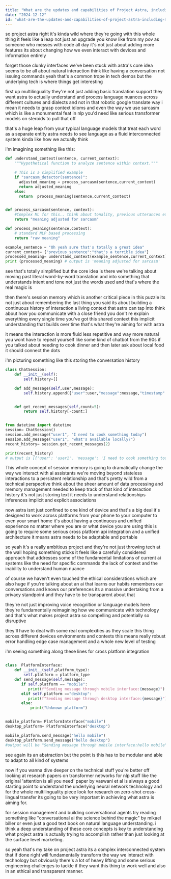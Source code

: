 ```yaml
---
title: "What are the updates and capabilities of Project Astra, including multilinguality and session memory?"
date: "2024-12-12"
id: "what-are-the-updates-and-capabilities-of-project-astra-including-multilinguality-and-session-memory"
---
```


 so project astra right it's kinda wild where they're going with this whole thing it feels like a leap not just an upgrade you know like from my pov as someone who messes with code all day it's not just about adding more features its about changing how we even interact with devices and information entirely

forget those clunky interfaces we've been stuck with astra's core idea seems to be all about natural interaction think like having a conversation not issuing commands yeah   that's a common trope in tech demos but the underlying tech is where things get interesting

first up multilinguality they're not just adding basic translation support they want astra to actually understand and process language nuances across different cultures and dialects and not in that robotic google translate way i mean it needs to grasp context idioms and even the way we use sarcasm which is like a monumental feat in nlp you'd need like serious transformer models on steroids to pull that off

that's a huge leap from your typical language models that treat each word as a separate entity astra needs to see language as a fluid interconnected system kinda like how we actually think

i'm imagining something like this:

```python
def understand_context(sentence, current_context):
    """Hypothetical function to analyze sentence within context."""

    # This is a simplified example
    if "sarcasm_detector(sentence)":
      adjusted_meaning = process_sarcasm(sentence,current_context)
      return adjusted_meaning
    else:
      return  process_meaning(sentence,current_context)


def process_sarcasm(sentence, context):
    #Complex ML for this.. think about tonality, previous utterances etc.
    return "meaning adjusted for sarcasm"

def process_meaning(sentence,context):
    # standard NLP based processing
    return "raw meaning"

example_sentence = "Oh yeah sure that's totally a great idea"
current_context= {"previous_sentence":"that's a terrible idea"}
processed_meaning= understand_context(example_sentence,current_context)
print (processed_meaning) # output is 'meaning adjusted for sarcasm'
```

see that's totally simplified but the core idea is there we're talking about moving past literal word-by-word translation and into something that understands intent and tone not just the words used and that's where the real magic is

then there's session memory which is another critical piece in this puzzle its not just about remembering the last thing you said its about building a continuous history of interaction a living context that astra can tap into think about how you communicate with a close friend you don't re explain everything every single time you've got this shared context this implicit understanding that builds over time that's what they're aiming for with astra

it means the interaction is more fluid less repetitive and way more natural you wont have to repeat yourself like some kind of chatbot from the 90s if you talked about needing to cook dinner and then later ask about local food it should connect the dots

i'm picturing something like this storing the conversation history

```python
class ChatSession:
    def __init__(self):
        self.history=[]

    def add_message(self,user,message):
        self.history.append({"user":user,"message":message,"timestamp": datetime.now()})


    def get_recent_messages(self,count=5):
        return self.history[-count:]


from datetime import datetime
session= ChatSession()
session.add_message("user1", "I need to cook something today")
session.add_message("user1", "what's available locally?")
recent_history= session.get_recent_messages(2)

print(recent_history)
# output is [{'user': 'user1', 'message': 'I need to cook something today', 'timestamp': datetime.datetime(...)}, {'user': 'user1', 'message': "what's available locally?", 'timestamp': datetime.datetime(...) }]

```
This whole concept of session memory is going to dramatically change the way we interact with ai assistants we're moving beyond stateless interactions to a persistent relationship and that's pretty wild from a technical perspective think about the sheer amount of data processing and memory management needed to keep track of that kind of interaction history it's not just storing text it needs to understand relationships inferences implicit and explicit associations

now astra isnt just confined to one kind of device and that's a big deal it's designed to work across platforms from your phone to your computer to even your smart home it's about having a continuous and unified experience no matter where you are or what device you are using this is going to require some serious cross platform api integration and a unified architecture it means astra needs to be adaptable and portable

so yeah it's a really ambitious project and they're not just throwing tech at the wall hoping something sticks it feels like a carefully considered approach that addresses some of the fundamental limitations of current ai systems like the need for specific commands the lack of context and the inability to understand human nuance

of course we haven't even touched the ethical considerations which are also huge if you're talking about an ai that learns our habits remembers our conversations and knows our preferences its a massive undertaking from a privacy standpoint and they have to be transparent about that

they're not just improving voice recognition or language models here they're fundamentally reimagining how we communicate with technology and that's what makes project astra so compelling and potentially so disruptive

they'll have to deal with some real complexities as they scale this thing across different devices environments and contexts this means really robust error handling edge case management and a whole new level of testing

i'm seeing something along these lines for cross platform integration

```python

class  PlatformInterface:
    def __init__(self,platform_type):
        self.platform = platform_type
    def send_message(self,message):
       if self.platform == "mobile":
          print(f"Sending message through mobile interface:{message}")
       elif self.platform =="desktop":
          print(f"Sending message through desktop interface:{message}")
       else:
           print("Unknown platform")


mobile_platform= PlatformInterface("mobile")
desktop_platform= PlatformInterface("desktop")

mobile_platform.send_message("hello mobile")
desktop_platform.send_message("hello desktop")
#output will be "Sending message through mobile interface:hello mobile" and "Sending message through desktop interface:hello desktop"
```
see again its an abstraction but the point is this has to be modular and able to adapt to all kind of systems

now if you wanna dive deeper on the technical stuff you're better off looking at research papers on transformer networks for nlp stuff like the original 'attention is all you need' paper by vaswani et al is always a good starting point to understand the underlying neural network technology and for the whole multilinguality piece look for research on zero-shot cross-lingual transfer its going to be very important in achieving what astra is aiming for.

 for session management and building conversational agents try reading something like "conversational ai the science behind the magic" by mikael biller or even just a good text book on natural language understanding. i think a deep understanding of these core concepts is key to understanding what project astra is actually trying to accomplish rather than just looking at the surface level marketing.

so yeah that's my take on project astra its a complex interconnected system that if done right will fundamentally transform the way we interact with technology but obviously there's a lot of heavy lifting and some serious engineering challenges to tackle if they want this thing to work well and also in an ethical and transparent manner.
